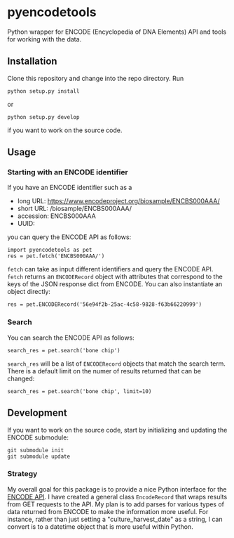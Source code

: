 pyencodetools
=============

Python wrapper for ENCODE (Encyclopedia of DNA Elements) API and tools for
working with the data.

## Installation

Clone this repository and change into the repo directory. Run 

	python setup.py install

or 

	python setup.py develop

if you want to work on the source code.

## Usage

### Starting with an ENCODE identifier

If you have an ENCODE identifier such as a

 * long URL: https://www.encodeproject.org/biosample/ENCBS000AAA/
 * short URL: /biosample/ENCBS000AAA/
 * accession: ENCBS000AAA
 * UUID: 

you can query the ENCODE API as follows:

	import pyencodetools as pet
	res = pet.fetch('ENCBS000AAA/')

`fetch` can take as input different identifiers and query the ENCODE API.
`fetch` returns an `ENCODERecord` object with attributes that correspond to the
keys of the JSON response dict from ENCODE. You can also instantiate an object
directly:

	res = pet.ENCODERecord('56e94f2b-25ac-4c58-9828-f63b66220999')

### Search

You can search the ENCODE API as follows:

	search_res = pet.search('bone chip')

`search_res` will be a list of `ENCODERecord` objects that match the search term. There is a default limit
on the numer of results returned that can be changed:

	search_res = pet.search('bone chip', limit=10)

## Development

If you want to work on the source code, start by initializing and updating the 
ENCODE submodule:

	git submodule init
	git submodule update

### Strategy

My overall goal for this package is to provide a nice Python interface for the
[ENCODE API](https://www.encodeproject.org/help/rest-api/). I have created a
general class `EncodeRecord` that wraps results from GET requests to the API.
My plan is to add parses for various types of data returned from ENCODE to make
the information more useful.  For instance, rather than just setting a
"culture_harvest_date" as a string, I can convert is to a datetime object that
is more useful within Python.
